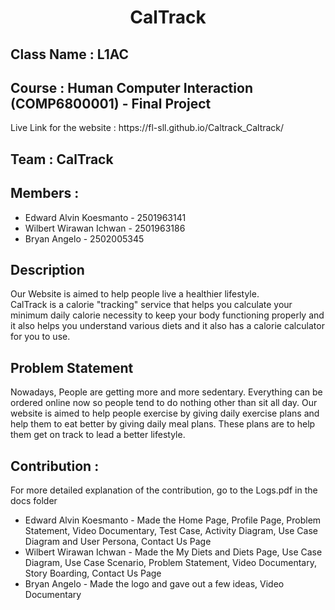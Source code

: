 <h1 align="center">CalTrack</h1>

<h2> Class Name : L1AC </h2>

<h2>Course : Human Computer Interaction (COMP6800001) - Final Project</h2>

<p> Live Link for the website : https://fl-sll.github.io/Caltrack_Caltrack/ </p>

<h2> Team : CalTrack</h2>

<h2> Members : </h2>
<ul>
<li> Edward Alvin Koesmanto - 2501963141</li>

<li> Wilbert Wirawan Ichwan - 2501963186</li>

<li> Bryan Angelo - 2502005345 </li>
</ul>

<h2> Description </h2>

<p>Our Website is aimed to help people live a healthier lifestyle. <br> CalTrack is a calorie "tracking" service that helps you calculate your minimum daily calorie necessity to keep your body functioning properly and it also helps you understand various diets and it also has a calorie calculator for you to use. </p>

<h2> Problem Statement </h2>

<p> Nowadays, People are getting more and more sedentary. Everything can be ordered online now so people tend to do nothing other than sit all day. Our website is aimed to help people exercise by giving daily exercise plans and help them to eat better by giving daily meal plans. These plans are to help them get on track to lead a better lifestyle. </p>

<h2> Contribution : </h2>

<p>For more detailed explanation of the contribution, go to the Logs.pdf in the docs folder</p>

<ul>
<li>Edward Alvin Koesmanto - Made the Home Page, Profile Page, Problem Statement, Video Documentary, Test Case, Activity Diagram, Use Case Diagram and User Persona, Contact Us Page </li>

<li>Wilbert Wirawan Ichwan - Made the My Diets and Diets Page, Use Case Diagram, Use Case Scenario, Problem Statement, Video Documentary, Story Boarding, Contact Us Page</li>

<li>Bryan Angelo - Made the logo and gave out a few ideas, Video Documentary</li>
</ul>


